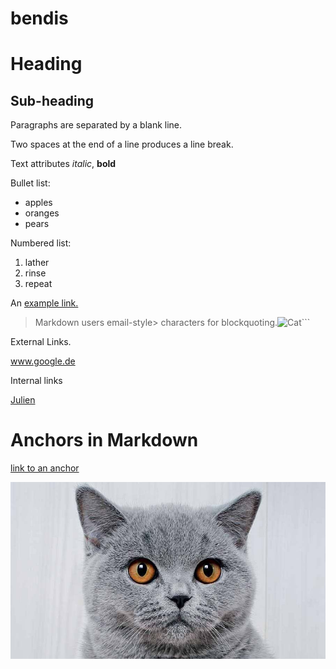 # bendis

# Heading

## Sub-heading

Paragraphs are separated by a blank line.

Two spaces at the end of a line produces a line break.

Text attributes _italic_, **bold**

Bullet list:

* apples
* oranges
* pears

Numbered list:

1. lather
2. rinse
3. repeat

An [example link.](www.google.com)

> Markdown users email-style> characters for blockquoting.![Cat](/home/dci-e0313/Cat/british.jpg)```

External Links.

www.google.de

Internal links

[Julien](../../../julien)


# Anchors in Markdown

[link to an anchor](#anchors-in-markdown)

![Image](british.jpg "Hello kitty")